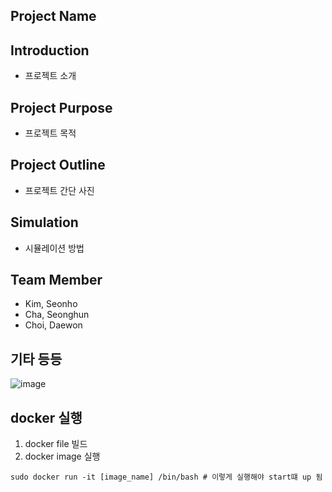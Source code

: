 ## Project Name


## Introduction
- 프로젝트 소개


## Project Purpose
- 프로젝트 목적


## Project Outline
- 프로젝트 간단 사진


## Simulation
- 시뮬레이션 방법

## Team Member 
- Kim, Seonho
- Cha, Seonghun
- Choi, Daewon

## 기타 등등

![image](https://www.hanyang.ac.kr/documents/20182/0/initial2.png/011babee-bac3-4b67-a605-ac8b6f1e0055?t=1472537578464)

## docker 실행
1. docker file 빌드
2. docker image 실행
```
sudo docker run -it [image_name] /bin/bash # 이렇게 실행해야 start떄 up 됨
```
